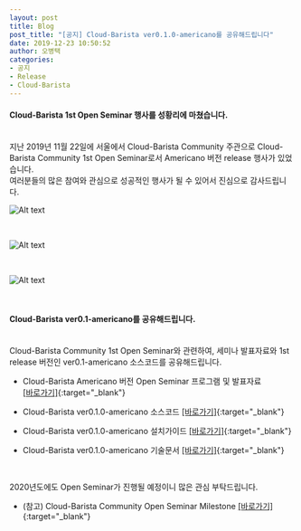 ```yaml
---
layout: post
title: Blog
post_title: "[공지] Cloud-Barista ver0.1.0-americano를 공유해드립니다"
date: 2019-12-23 10:50:52
author: 오병택
categories: 
- 공지
- Release
- Cloud-Barista
---
```


#### Cloud-Barista 1st Open Seminar 행사를 성황리에 마쳤습니다.
<BR>
지난 2019년 11월 22일에 서울에서 Cloud-Barista Community 주관으로 Cloud-Barista Community 1st Open Seminar로서 Americano 버전 release 행사가 있었습니다.<BR>
여러분들의 많은 참여와 관심으로 성공적인 행사가 될 수 있어서 진심으로 감사드립니다.
<!--more-->
<BR>

![Alt text](/assets/img/blog/1st-release-seminar-photo-1.jpg)

<BR>

![Alt text](/assets/img/blog/1st-release-seminar-photo-2.jpg)

<BR>

![Alt text](/assets/img/blog/1st-release-seminar-photo-3.jpg)

<BR>

#### Cloud-Barista ver0.1-americano를 공유해드립니다.
<BR>
Cloud-Barista Community 1st Open Seminar와 관련하여, 세미나 발표자료와 1st release 버전인 ver0.1-americano 소스코드를 공유해드립니다.

* Cloud-Barista Americano 버전 Open Seminar 프로그램 및 발표자료	
[[바로가기]](https://github.com/cloud-barista/docs/tree/master/openseminar/americano "행사 프로그램 및 발표자료"){:target="_blank"}

* Cloud-Barista ver0.1.0-americano 소스코드
[[바로가기]](https://github.com/cloud-barista/release/tree/master/americano/src "Cloud-Barista ver0.1.0-americano 소스코드"){:target="_blank"}

* Cloud-Barista ver0.1.0-americano 설치가이드
[[바로가기]](https://github.com/cloud-barista/release/blob/master/americano/README.md "Cloud-Barista ver0.1.0-americano 설치가이드"){:target="_blank"}

* Cloud-Barista ver0.1.0-americano 기술문서
[[바로가기]](https://github.com/cloud-barista/release/tree/master/americano/docs "Cloud-Barista ver0.1.0-americano 기술문서"){:target="_blank"}

<BR>

2020년도에도 Open Seminar가 진행될 예정이니 많은 관심 부탁드립니다.

* (참고) Cloud-Barista Community Open Seminar Milestone
[[바로가기]](https://cloud-barista.github.io/community/ "Cloud-Barista Open Seminar Milestone"){:target="_blank"}
